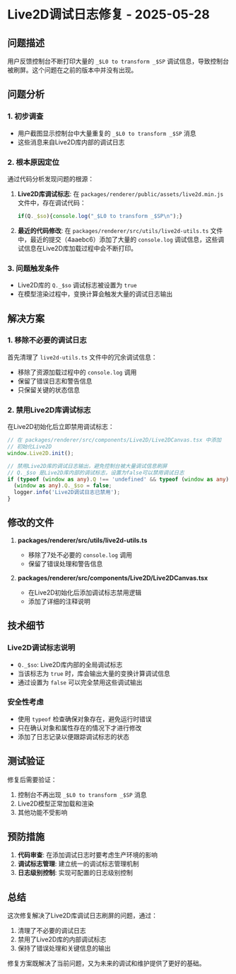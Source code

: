 # Live2D调试日志修复 - 2025-05-28

## 问题描述

用户反馈控制台不断打印大量的 `_$L0 to transform _$SP` 调试信息，导致控制台被刷屏。这个问题在之前的版本中并没有出现。

## 问题分析

### 1. 初步调查
- 用户截图显示控制台中大量重复的 `_$L0 to transform _$SP` 消息
- 这些消息来自Live2D库内部的调试日志

### 2. 根本原因定位
通过代码分析发现问题的根源：

1. **Live2D库调试标志**: 在 `packages/renderer/public/assets/live2d.min.js` 文件中，存在调试代码：
   ```javascript
   if(Q._$so){console.log("_$L0 to transform _$SP\n");}
   ```

2. **最近的代码修改**: 在 `packages/renderer/src/utils/live2d-utils.ts` 文件中，最近的提交（4aaebc6）添加了大量的 `console.log` 调试信息，这些调试信息在Live2D库加载过程中会不断打印。

### 3. 问题触发条件
- Live2D库的 `Q._$so` 调试标志被设置为 `true`
- 在模型渲染过程中，变换计算会触发大量的调试日志输出

## 解决方案

### 1. 移除不必要的调试日志
首先清理了 `live2d-utils.ts` 文件中的冗余调试信息：
- 移除了资源加载过程中的 `console.log` 调用
- 保留了错误日志和警告信息
- 只保留关键的状态信息

### 2. 禁用Live2D库调试标志
在Live2D初始化后立即禁用调试标志：

```typescript
// 在 packages/renderer/src/components/Live2D/Live2DCanvas.tsx 中添加
// 初始化Live2D
window.Live2D.init();

// 禁用Live2D库的调试日志输出，避免控制台被大量调试信息刷屏
// Q._$so 是Live2D库内部的调试标志，设置为false可以禁用调试日志
if (typeof (window as any).Q !== 'undefined' && typeof (window as any).Q._$so !== 'undefined') {
  (window as any).Q._$so = false;
  logger.info('Live2D调试日志已禁用');
}
```

## 修改的文件

1. **packages/renderer/src/utils/live2d-utils.ts**
   - 移除了7处不必要的 `console.log` 调用
   - 保留了错误处理和警告信息

2. **packages/renderer/src/components/Live2D/Live2DCanvas.tsx**
   - 在Live2D初始化后添加调试标志禁用逻辑
   - 添加了详细的注释说明

## 技术细节

### Live2D调试标志说明
- `Q._$so`: Live2D库内部的全局调试标志
- 当该标志为 `true` 时，库会输出大量的变换计算调试信息
- 通过设置为 `false` 可以完全禁用这些调试输出

### 安全性考虑
- 使用 `typeof` 检查确保对象存在，避免运行时错误
- 只在确认对象和属性存在的情况下才进行修改
- 添加了日志记录以便跟踪调试标志的状态

## 测试验证

修复后需要验证：
1. 控制台不再出现 `_$L0 to transform _$SP` 消息
2. Live2D模型正常加载和渲染
3. 其他功能不受影响

## 预防措施

1. **代码审查**: 在添加调试日志时要考虑生产环境的影响
2. **调试标志管理**: 建立统一的调试标志管理机制
3. **日志级别控制**: 实现可配置的日志级别控制

## 总结

这次修复解决了Live2D库调试日志刷屏的问题，通过：
1. 清理了不必要的调试日志
2. 禁用了Live2D库的内部调试标志
3. 保持了错误处理和关键信息的输出

修复方案既解决了当前问题，又为未来的调试和维护提供了更好的基础。 
